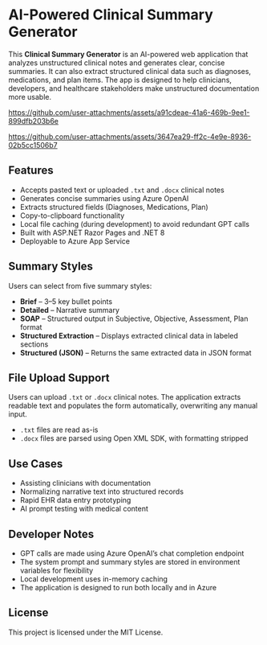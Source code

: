 # AI-Powered Clinical Summary Generator

This **Clinical Summary Generator** is an AI-powered web application that analyzes unstructured clinical notes and generates clear, concise summaries. It can also extract structured clinical data such as diagnoses, medications, and plan items. The app is designed to help clinicians, developers, and healthcare stakeholders make unstructured documentation more usable.

https://github.com/user-attachments/assets/a91cdeae-41a6-469b-9ee1-899dfb203b6e

https://github.com/user-attachments/assets/3647ea29-ff2c-4e9e-8936-02b5cc1506b7

## Features

- Accepts pasted text or uploaded `.txt` and `.docx` clinical notes
- Generates concise summaries using Azure OpenAI
- Extracts structured fields (Diagnoses, Medications, Plan)
- Copy-to-clipboard functionality
- Local file caching (during development) to avoid redundant GPT calls
- Built with ASP.NET Razor Pages and .NET 8
- Deployable to Azure App Service

## Summary Styles

Users can select from five summary styles:

- **Brief** – 3–5 key bullet points
- **Detailed** – Narrative summary
- **SOAP** – Structured output in Subjective, Objective, Assessment, Plan format
- **Structured Extraction** – Displays extracted clinical data in labeled sections
- **Structured (JSON)** – Returns the same extracted data in JSON format

## File Upload Support

Users can upload `.txt` or `.docx` clinical notes. The application extracts readable text and populates the form automatically, overwriting any manual input.

- `.txt` files are read as-is
- `.docx` files are parsed using Open XML SDK, with formatting stripped

## Use Cases

- Assisting clinicians with documentation
- Normalizing narrative text into structured records
- Rapid EHR data entry prototyping
- AI prompt testing with medical content

## Developer Notes

- GPT calls are made using Azure OpenAI’s chat completion endpoint
- The system prompt and summary styles are stored in environment variables for flexibility
- Local development uses in-memory caching
- The application is designed to run both locally and in Azure

## License

This project is licensed under the MIT License.
